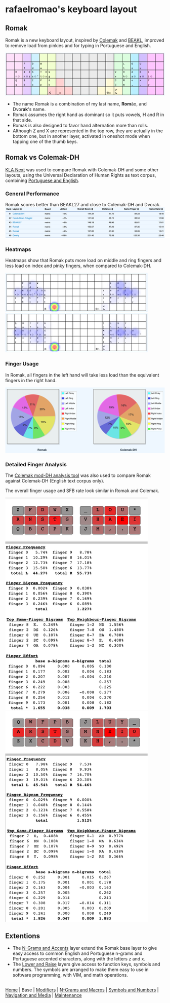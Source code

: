 # rafaelromao's keyboard layout

## Romak

Romak is a new keyboard layout, inspired by [Colemak](https://colemak.org) and [BEAKL](https://ieants.cc/beakl), improved to remove load from pinkies and for typing in Portuguese and English.

![img](../img/romak.png)

- The name Romak is a combination of my last name, **Rom**ão, and Dvor**ak**'s name.
- Romak assumes the right hand as dominant so it puts vowels, H and R in that side.
- Romak is also designed to favor hand alternation more than rolls.
- Although Z and X are represented in the top row, they are actually in the bottom one, but in another layer, activated in oneshot mode when tapping one of the thumb keys.

## Romak vs Colemak-DH
[KLA Next](https://klanext.keyboard-design.com/) was used to compare Romak with Colemak-DH and some other layouts, using the Universal Declaration of Human Rights as text corpus, combining [Portuguese and English](analysis/corpus.txt).
### General Performance

Romak scores better than BEAKL27 and close to Colemak-DH and Dvorak.
![img](../img/perf.png)

### Heatmaps

Heatmaps show that Romak puts more load on middle and ring fingers and less load on index and pinky fingers, when compared to Colemak-DH.
<p float="left">
  <img src="../img/heat_romak.png" width="450" />
  <img src="../img/heat_coldh.png" width="450" /> 
</p>

### Finger Usage
In Romak, all fingers in the left hand will take less load than the equivalent fingers in the right hand.

![img](../img/fingers.png)

### Detailed Finger Analysis
The [Colemak mod-DH analysis tool](https://colemakmods.github.io/mod-dh/analyze.html) was also used to compare Romak against Colemak-DH (English text corpus only).

The overall finger usage and SFB rate look similar in Romak and Colemak.

<p float="left">
  <img src="../img/sfbs_en_romak.png" width="450" />
  <img src="../img/sfbs_en_coldh.png" width="450" />
</p>

## Extentions

- The [N-Grams and Accents](macros.md#n-grams-and-accents) layer extend the Romak base layer to give easy access to common English and Portuguese n-grams and Portuguese accented characters, along with the letters z and x.
- The [Lower and Raise](symbols.md) layers give access to function keys, symbols and numbers. The symbols are arranged to make them easy to use in software programming, with VIM, and math operations.

##
[Home](../readme.md) | 
Base |
[Modifiers](modifiers.md) |
[N-Grams and Macros](macros.md) |
[Symbols and Numbers](symbols.md) |
[Navigation and Media](navigation.md) |
[Maintenance](maintenance.md)
